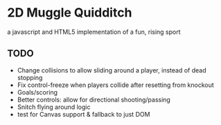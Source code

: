 # 2D Muggle Quidditch

a javascript and HTML5 implementation of a fun, rising sport


## TODO
* Change collisions to allow sliding around a player, instead of dead stopping
* Fix control-freeze when players collide after resetting from knockout
* Goals/scoring
* Better controls: allow for directional shooting/passing
* Snitch flying around logic
* test for Canvas support & fallback to just DOM